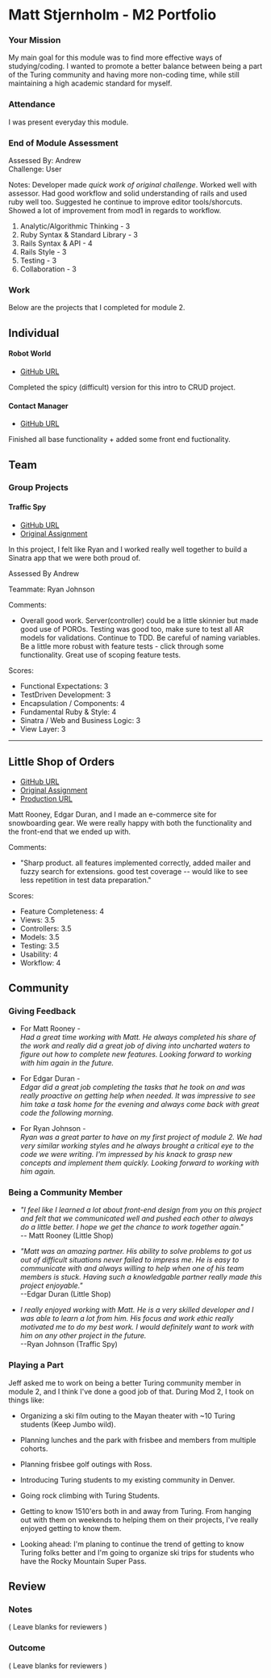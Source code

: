# Matt Stjernholm - M2 Portfolio

### Your Mission

My main goal for this module was to find more effective ways of studying/coding. I wanted to promote a better balance between being a part of the Turing community and having more non-coding time, while still maintaining a high academic standard for myself.

### Attendance

I was present everyday this module.

### End of Module Assessment

Assessed By: Andrew   
Challenge: User

Notes: Developer made *quick work of original challenge*. Worked well with assessor. Had good workflow and solid understanding of rails and used ruby well too. Suggested he continue to improve editor tools/shorcuts. Showed a lot of improvement from mod1 in regards to workflow.

1. Analytic/Algorithmic Thinking - 3
2. Ruby Syntax & Standard Library - 3
3. Rails Syntax & API - 4
4. Rails Style - 3
5. Testing - 3
6. Collaboration - 3

### Work

Below are the projects that I completed for module 2.

## Individual

#### Robot World

* [GitHub URL](https://github.com/matt-stj/robot_world)  

Completed the spicy (difficult) version for this intro to CRUD project.  

#### Contact Manager

* [GitHub URL](https://github.com/matt-stj/contact_manager)  

Finished all base functionality + added some front end fuctionality.

## Team

### Group Projects

#### Traffic Spy

* [GitHub URL](https://github.com/rjohnson4444/traffic-spy-skeleton)
* [Original Assignment](https://github.com/turingschool-examples/traffic-spy-skeleton)

In this project, I felt like Ryan and I worked really well together to build a Sinatra app that we were both proud of.

Assessed By Andrew  

Teammate: Ryan Johnson  

Comments:

* Overall good work. Server(controller) could be a little skinnier but made good use of POROs. Testing was good too, make sure to test all AR models for validations. Continue to TDD. Be careful of naming variables. Be a little more robust with feature tests - click through some functionality. Great use of scoping feature tests.

Scores:

* Functional Expectations: 3
* TestDriven Development: 3
* Encapsulation / Components: 4
* Fundamental Ruby & Style: 4
* Sinatra / Web and Business Logic: 3
* View Layer: 3

------
## Little Shop of Orders

* [GitHub URL](https://github.com/MattRooney/GnarPow)
* [Original Assignment](https://github.com/turingschool/curriculum/blob/master/source/projects/little_shop.markdown)
* [Production URL](https://gnarpow.herokuapp.com)

Matt Rooney, Edgar Duran, and I made an e-commerce site for snowboarding gear.  We were really happy with both the functionality and the front-end that we ended up with.

Comments:
* "Sharp product. all features implemented correctly, added mailer and fuzzy search for extensions. good test coverage -- would like to see less repetition in test data preparation."  

Scores:

* Feature Completeness: 4  
* Views: 3.5
* Controllers: 3.5
* Models: 3.5
* Testing: 3.5
* Usability: 4
* Workflow: 4

## Community

### Giving Feedback

* For Matt Rooney -   
*Had a great time working with Matt.  He always completed his share of the work and really did a great job of diving into uncharted waters to figure out how to complete new features.  Looking forward to working with him again in the future.*  

* For Edgar Duran -   
*Edgar did a great job completing the tasks that he took on and was really proactive on getting help when needed. It was impressive to see him take a task home for the evening and always come back with great code the following morning.*

* For Ryan Johnson -   
*Ryan was a great parter to have on my first project of module 2.  We had very similar working styles and he always brought a critical eye to the code we were writing.  I'm impressed by his knack to grasp new concepts and implement them quickly. Looking forward to working with him again.*

### Being a Community Member

* *"I feel like I learned a lot about front-end design from you on this project and felt that we communicated well and pushed each other to always do a little better. I hope we get the chance to work together again."*  
-- Matt Rooney (Little Shop)  

* *"Matt was an amazing partner. His  ability to solve problems to got us out of difficult situations never failed to impress me. He is easy to communicate with and always willing to help when one of his team members is stuck. Having such a knowledgable partner really made this project enjoyable."*  
--Edgar Duran (Little Shop)

* *I really enjoyed working with Matt. He is a very skilled developer and I was able to learn a lot from him. His focus and work ethic really motivated me to do my best work. I would definitely want to work with him on any other project in the future.*  
--Ryan Johnson (Traffic Spy)


### Playing a Part  

Jeff asked me to work on being a better Turing community member in module 2, and I think I've done a good job of that.  During Mod 2, I took on things like:

* Organizing a ski film outing to the Mayan theater with ~10 Turing students (Keep Jumbo wild).

* Planning lunches and the park with frisbee and members from multiple cohorts.

* Planning frisbee golf outings with Ross.

* Introducing Turing students to my existing community in Denver.

* Going rock climbing with Turing Students.

* Getting to know 1510'ers both in and away from Turing. From hanging out with them on weekends to helping them on their projects, I've really enjoyed getting to know them.

* Looking ahead: I'm planing to continue the trend of getting to know Turing folks better and I'm going to organize ski trips for students who have the Rocky Mountain Super Pass.

## Review

### Notes

( Leave blanks for reviewers )

### Outcome

( Leave blanks for reviewers )
